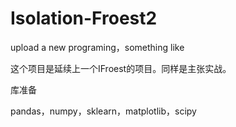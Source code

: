 # Isolation-Froest2
upload a new programing，something like 

这个项目是延续上一个IFroest的项目。同样是主张实战。

库准备

pandas，numpy，sklearn，matplotlib，scipy
